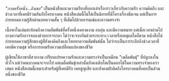 _"กาลครั้งหนึ่ง...ถึงเธอ"_ เป็นหนังสือแนวความเรียงที่บอกเล่าเรื่องราวเกี่ยวกับความรัก ความคิดถึง และช่วงเวลาที่เคยมีร่วมกันกับใครบางคน หนังสือเล่มนี้ไม่ได้เป็นนิยายที่มีโครงเรื่องชัดเจน แต่เป็นการถ่ายทอดความรู้สึกผ่านบทความสั้น ๆ ที่เต็มไปด้วยอารมณ์และความทรงจำ

เนื้อหาในเล่มสะท้อนถึงความสัมพันธ์ที่ครั้งหนึ่งเคยงดงาม อบอุ่น และมีความหมาย แต่เมื่อเวลาผ่านไป บางความรักอาจจบลงด้วยการจากลา ไม่ว่าจะจากกันด้วยระยะทาง เวลาหรือเหตุผลใดก็ตาม หนังสือได้ถ่ายทอดความรู้สึกของผู้ที่ยังคงคิดถึงและโหยหาความสัมพันธ์นั้น ไม่ว่าจะเป็นการระลึกถึงช่วงเวลาที่เคยมีความสุข หรือการยอมรับความเปลี่ยนแปลงของชีวิต

ผู้เขียนใช้ภาษาที่สวยงาม เปรียบเปรยความรักและความทรงจำเป็นเหมือน "เมล็ดพันธุ์" ที่ปลูกลงในหัวใจ แม้ว่าคนบางคนจะจากไป แต่เมล็ดพันธุ์เหล่านั้นยังคงเติบโตเป็นดอกไม้ในความทรงจำของเราเสมอ หนังสือเล่มนี้เหมาะสำหรับผู้ที่เคยมีรัก เคยสูญเสีย และยังคงเฝ้าคิดถึงใครบางคนที่เคยเป็นส่วนหนึ่งของชีวิต